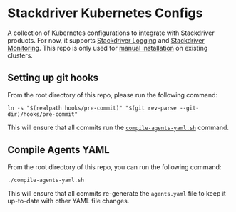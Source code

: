 # Stackdriver Kubernetes Configs

A collection of Kubernetes configurations to integrate with Stackdriver
products. For now, it supports [Stackdriver Logging](https://cloud.google.com/logging/)
and [Stackdriver Monitoring](https://cloud.google.com/monitoring/). This repo is only used
for [manual installation](https://cloud.google.com/monitoring/kubernetes-engine/customizing) 
on existing clusters.

## Setting up git hooks

From the root directory of this repo, please run the following command:

```
ln -s "$(realpath hooks/pre-commit)" "$(git rev-parse --git-dir)/hooks/pre-commit"
```

This will ensure that all commits run the
[`compile-agents-yaml.sh`](#compile-agents-yaml) command.

## Compile Agents YAML<a name="compile-agents-yaml"></a>

From the root directory of this repo, you can run the following command:

```
./compile-agents-yaml.sh
```

This will ensure that all commits re-generate the `agents.yaml` file to keep it
up-to-date with other YAML file changes.

